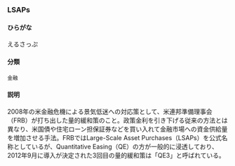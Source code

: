 <div style="display:none;">

## [あ行](securities-terms?id=あ行)
## [か行](securities-terms?id=か行)
## [さ行](securities-terms?id=さ行)
## [た行](securities-terms?id=た行)
## [な行](securities-terms?id=な行)
## [は行](securities-terms?id=は行)
## [ま行](securities-terms?id=ま行)
## [や行](securities-terms?id=や行)
## [ら行](securities-terms?id=ら行)
## [わ行](securities-terms?id=わ行)
## [英数字・記号](securities-terms?id=英数字・記号)

</div>

### LSAPs

#### ひらがな

えるさっぷ

#### 分類

`金融`

#### 説明

2008年の米金融危機による景気低迷への対応策として、米連邦準備理事会（FRB）が打ち出した量的緩和策のこと。政策金利を引き下げる従来の方法とは異なり、米国債や住宅ローン担保証券などを買い入れて金融市場への資金供給量を増加させる手法。FRBではLarge-Scale Asset Purchases（LSAPs）を公式名称としているが、Quantitative Easing（QE）の方が一般的に浸透しており、2012年9月に導入が決定された3回目の量的緩和策は「QE3」と呼ばれている。

